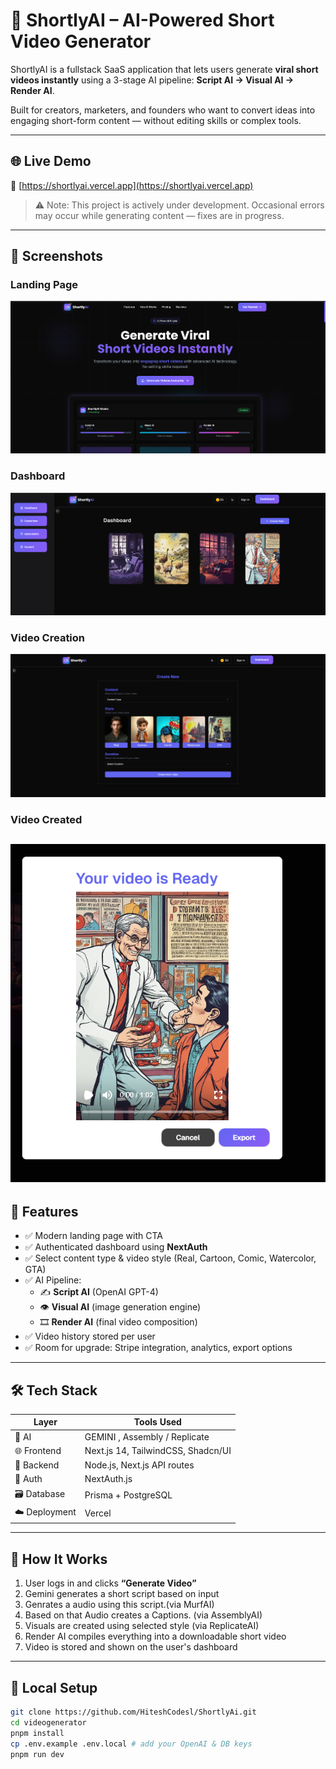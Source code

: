 # 🎥 ShortlyAI – AI-Powered Short Video Generator

ShortlyAI is a fullstack SaaS application that lets users generate **viral short videos instantly** using a 3-stage AI pipeline: **Script AI → Visual AI → Render AI**.

Built for creators, marketers, and founders who want to convert ideas into engaging short-form content — without editing skills or complex tools.

---

## 🌐 Live Demo

🔗 [https://shortlyai.vercel.app](https://shortlyai.vercel.app) 

> ⚠️ Note: This project is actively under development. Occasional errors may occur while generating content — fixes are in progress.

---

## 📸 Screenshots

### Landing Page  
![Landing](./screenshots/landing.png)

### Dashboard  
![Dashboard](./screenshots/dashboard.png)

### Video Creation  
![Create](./screenshots/create-new.png)

### Video Created
![Final](./screenshots/video.png)
---

## 🚀 Features

- ✅ Modern landing page with CTA
- ✅ Authenticated dashboard using **NextAuth**
- ✅ Select content type & video style (Real, Cartoon, Comic, Watercolor, GTA)
- ✅ AI Pipeline:
  - ✍️ **Script AI** (OpenAI GPT-4)
  - 👁️ **Visual AI** (image generation engine)
  - 🎞️ **Render AI** (final video composition)
- ✅ Video history stored per user
- ✅ Room for upgrade: Stripe integration, analytics, export options

---

## 🛠 Tech Stack

| Layer | Tools Used |
|-------|-------------|
| 🧠 AI | GEMINI , Assembly / Replicate |
| 🌐 Frontend | Next.js 14, TailwindCSS, Shadcn/UI |
| 🧪 Backend | Node.js, Next.js API routes |
| 🔐 Auth | NextAuth.js |
| 🗃️ Database | Prisma + PostgreSQL |
| ☁️ Deployment | Vercel  |

---

## 🧠 How It Works

1. User logs in and clicks **“Generate Video”**
2. Gemini generates a short script based on input
3. Genrates a audio using this script.(via MurfAI)
4. Based on that Audio creates a Captions. (via AssemblyAI)
3. Visuals are created using selected style (via ReplicateAI)
4. Render AI compiles everything into a downloadable short video
5. Video is stored and shown on the user's dashboard
---

## 🧪 Local Setup

```bash
git clone https://github.com/HiteshCodesl/ShortlyAi.git
cd videogenerator
pnpm install
cp .env.example .env.local # add your OpenAI & DB keys
pnpm run dev
